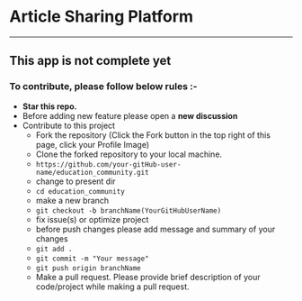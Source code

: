 # Article Sharing Platform
___
## This app is not complete yet
### To contribute, please follow below rules :- 
* **Star this repo.**
* Before adding new feature please open a **new discussion**
* Contribute to this project 
    - Fork the repository (Click the Fork button in the top right of this page, click your Profile Image)
    - Clone the forked repository to your local machine.
   - ` https://github.com/your-gitHub-user-name/education_community.git `
    - change to present dir
    - `cd education_community`
    - make a new branch
    - `git checkout -b branchName(YourGitHubUserName)`
    - fix issue(s) or optimize project 
    - before push changes please add message and summary of your changes
    - `git add .`
    - `git commit -m "Your message"`
    - `git push origin branchName`
    - Make a pull request. Please provide brief description of your code/project while making a pull request.

 
